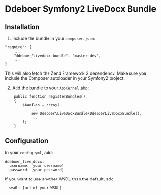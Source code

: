 Ddeboer Symfony2 LiveDocx Bundle
================================

## Installation

1. Include the bundle in your `composer.json`:

```
"require": {
    ...
    "ddeboer/livedocx-bundle": "master-dev",
    ...
}

```

This will also fetch the Zend Framework 2 dependency. Make sure you include the
Composer autoloader in your Symfony2 project.

2. Add the bundle to your `AppKernel.php`:

```
    public function registerBundles()
    {
        $bundles = array(
            ...
            new Ddeboer\LiveDocxBundle\DdeboerLiveDocxBundle(),
            ...
        );
    }

```

## Configuration

In your `config.yml`, add:

```
ddeboer_live_docx:
  username: [your username]
  password: [your password]
```

If you want to use another WSDL than the default, add:

```
  wsdl: [url of your WSDL]

```